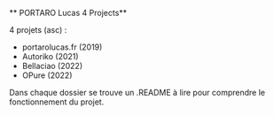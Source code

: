 ** PORTARO Lucas 4 Projects**

4 projets (asc) :
- portarolucas.fr (2019)
- Autoriko (2021)
- Bellaciao (2022)
- OPure (2022)

Dans chaque dossier se trouve un .README à lire pour comprendre le fonctionnement du projet.
